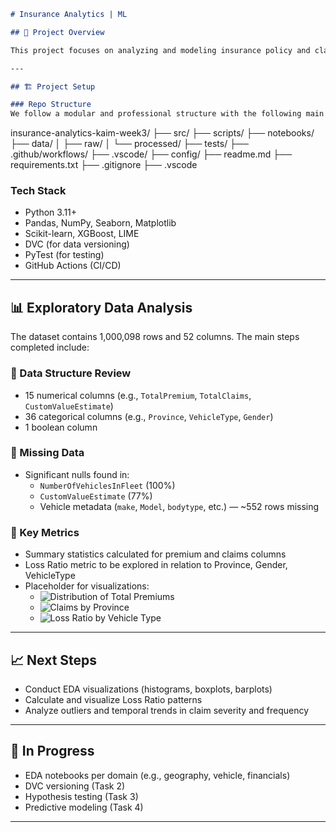 

```markdown
# Insurance Analytics | ML

## 📘 Project Overview

This project focuses on analyzing and modeling insurance policy and claim data for risk evaluation and premium optimization. The dataset comprises over 1 million rows from an insurance portfolio with features including vehicle characteristics, policy details, and financials (claims, premiums). The goal is to explore risk drivers and build predictive models for smarter pricing and segmentation.

---

## 🏗️ Project Setup

### Repo Structure
We follow a modular and professional structure with the following main directories:

```

insurance-analytics-kaim-week3/
├── src/
├── scripts/
├── notebooks/
├── data/
│   ├── raw/
│   └── processed/
├── tests/
├── .github/workflows/
├── .vscode/
├── config/
├── readme.md
├── requirements.txt
├── .gitignore
├── .vscode


### Tech Stack
- Python 3.11+
- Pandas, NumPy, Seaborn, Matplotlib
- Scikit-learn, XGBoost, LIME
- DVC (for data versioning)
- PyTest (for testing)
- GitHub Actions (CI/CD)

---

## 📊 Exploratory Data Analysis 

The dataset contains 1,000,098 rows and 52 columns. The main steps completed include:

### 🔹 Data Structure Review
- 15 numerical columns (e.g., `TotalPremium`, `TotalClaims`, `CustomValueEstimate`)
- 36 categorical columns (e.g., `Province`, `VehicleType`, `Gender`)
- 1 boolean column

### 🔹 Missing Data
- Significant nulls found in:
  - `NumberOfVehiclesInFleet` (100%)
  - `CustomValueEstimate` (77%)
  - Vehicle metadata (`make`, `Model`, `bodytype`, etc.) — ~552 rows missing

### 🔹 Key Metrics
- Summary statistics calculated for premium and claims columns
- Loss Ratio metric to be explored in relation to Province, Gender, VehicleType
- Placeholder for visualizations:
  - ![Distribution of Total Premiums](<add_path>)
  - ![Claims by Province](<add_path>)
  - ![Loss Ratio by Vehicle Type](<add_path>)

---

## 📈 Next Steps
- Conduct EDA visualizations (histograms, boxplots, barplots)
- Calculate and visualize Loss Ratio patterns
- Analyze outliers and temporal trends in claim severity and frequency

---

## 🚧 In Progress
- EDA notebooks per domain (e.g., geography, vehicle, financials)
- DVC versioning (Task 2)
- Hypothesis testing (Task 3)
- Predictive modeling (Task 4)

---

```

